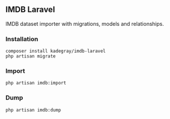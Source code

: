 ## IMDB Laravel

IMDB dataset importer with migrations, models and relationships.

### Installation

```
composer install kadegray/imdb-laravel
php artisan migrate
```

### Import
```
php artisan imdb:import
```

### Dump
```
php artisan imdb:dump
```
